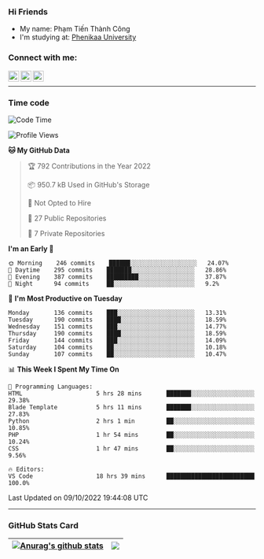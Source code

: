 ### Hi Friends

- My name: Phạm Tiến Thành Công
- I'm studying at: [Phenikaa University]


### Connect with me:
[<img align="left" alt="PhamTienThanhCong | Facebook" width="22px" src="https://upload.wikimedia.org/wikipedia/commons/thumb/1/16/Facebook-icon-1.png/640px-Facebook-icon-1.png" />][facebook]
[<img align="left" alt="PhamTienThanhCong | Zalo" width="22px" src="https://www.anphatpc.com.vn/template/anphat_2020v2/images/icon-zalo.jpg" />][zalo]
[<img align="left" alt="PhamTienThanhCong | LinkedIn" width="22px" src="https://cdn3.iconfinder.com/data/icons/inficons/512/linkedin.png" />][linkedin]

<br />

---

### Time code

<!--START_SECTION:waka-->
![Code Time](http://img.shields.io/badge/Code%20Time-596%20hrs%2029%20mins-blue)

![Profile Views](http://img.shields.io/badge/Profile%20Views-7-blue)

**🐱 My GitHub Data** 

> 🏆 792 Contributions in the Year 2022
 > 
> 📦 950.7 kB Used in GitHub's Storage 
 > 
> 🚫 Not Opted to Hire
 > 
> 📜 27 Public Repositories 
 > 
> 🔑 7 Private Repositories  
 > 
**I'm an Early 🐤** 

```text
🌞 Morning    246 commits    ██████░░░░░░░░░░░░░░░░░░░   24.07% 
🌆 Daytime    295 commits    ███████░░░░░░░░░░░░░░░░░░   28.86% 
🌃 Evening    387 commits    █████████░░░░░░░░░░░░░░░░   37.87% 
🌙 Night      94 commits     ██░░░░░░░░░░░░░░░░░░░░░░░   9.2%

```
📅 **I'm Most Productive on Tuesday** 

```text
Monday       136 commits    ███░░░░░░░░░░░░░░░░░░░░░░   13.31% 
Tuesday      190 commits    ████░░░░░░░░░░░░░░░░░░░░░   18.59% 
Wednesday    151 commits    ███░░░░░░░░░░░░░░░░░░░░░░   14.77% 
Thursday     190 commits    ████░░░░░░░░░░░░░░░░░░░░░   18.59% 
Friday       144 commits    ███░░░░░░░░░░░░░░░░░░░░░░   14.09% 
Saturday     104 commits    ██░░░░░░░░░░░░░░░░░░░░░░░   10.18% 
Sunday       107 commits    ██░░░░░░░░░░░░░░░░░░░░░░░   10.47%

```


📊 **This Week I Spent My Time On** 

```text
💬 Programming Languages: 
HTML                     5 hrs 28 mins       ███████░░░░░░░░░░░░░░░░░░   29.38% 
Blade Template           5 hrs 11 mins       ███████░░░░░░░░░░░░░░░░░░   27.83% 
Python                   2 hrs 1 min         ██░░░░░░░░░░░░░░░░░░░░░░░   10.85% 
PHP                      1 hr 54 mins        ██░░░░░░░░░░░░░░░░░░░░░░░   10.24% 
CSS                      1 hr 47 mins        ██░░░░░░░░░░░░░░░░░░░░░░░   9.56%

🔥 Editors: 
VS Code                  18 hrs 39 mins      █████████████████████████   100.0%

```


 Last Updated on 09/10/2022 19:44:08 UTC
<!--END_SECTION:waka-->

---

### GitHub Stats Card

| <a href="https://github.com/phamtienthanhcong"><img align="center" src="https://github-readme-stats.vercel.app/api?username=PhamTienThanhCong&show_icons=true&include_all_commits=true&theme=buefy&hide_border=true&theme=ocean_dark" alt="Anurag's github stats" /></a> | <a href="https://github.com/phamtienthanhcong"><img align="center" src="https://github-readme-stats.vercel.app/api/top-langs/?username=PhamTienThanhCong&layout=compact&theme=buefy&hide_border=true&theme=ocean_dark" /></a> |
| ------------- | ------------- |

[Phenikaa University]: https://phenikaa-uni.edu.vn/vi
[facebook]: https://www.facebook.com/phamtienthanhcong
[linkedin]: https://linkedin.com/in/phamtienthanhcong
[zalo]: https://zalo.me/0396396332
[tiktok]: https://www.tiktok.com/@phamtienthanhcong
[web]: https://github.com/PhamTienThanhCong/web_dev
[min project]: https://github.com/PhamTienThanhCong/Project-Of-Web
[c and cpp]: https://github.com/PhamTienThanhCong/Code_C_and_Cpro
[python]: https://github.com/PhamTienThanhCong/Python_beginer
